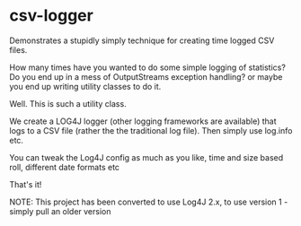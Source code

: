csv-logger
==========

Demonstrates a stupidly simply technique for creating time logged CSV files.

How many times have you wanted to do some simple logging of statistics? Do you end up in a mess of OutputStreams exception handling? or maybe you end up writing utility classes to do it.

Well. This is such a utility class.

We create a LOG4J logger (other logging frameworks are available) that logs to a CSV file (rather the the traditional log file). Then simply use log.info etc.

You can tweak the Log4J config as much as you like, time and size based roll, different date formats etc

That's it!

NOTE: This project has been converted to use Log4J 2.x, to use version 1 - simply pull an older version
